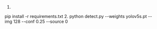 1. 
pip install -r requirements.txt
2. 
python detect.py --weights yolov5s.pt --img 128 --conf 0.25 --source 0
